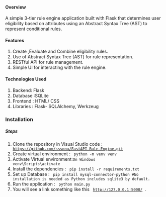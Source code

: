 #### Overview
A simple 3-tier rule engine application built with Flask that determines user eligibility based on attributes
using an Abstract Syntax Tree (AST) to represent conditional rules.

#### Features
1) Create ,Evaluate and Combine eligibility rules.
2) Use of Abstract Syntax Tree (AST) for rule representation.
3) RESTful API for rule management.
4) Simple UI for interacting with the rule engine.

#### Technologies Used
1) Backend: Flask
2) Database :SQLite
3) Frontend : HTML/ CSS
4) Libraries : Flask- SQLAlchemy, Werkzeug

### Installation
##### Steps
1) Clone the repository in Visual Studio code : <code> https://github.com/sssonu/FastAPI-Rule-Engine.git </code>
2) Create virtual environment : <code> python -m venv venv </code>
3) Activate Virtual environment:<code>On Windows</code> <code> venv\Scripts\activate </code>
4) Install the dependencies : <code> pip install -r requirements.txt </code>
5) Set up Database : <code> pip install mysql-connector-python #No installation is needed as Python includes sqlite3 by default. </code>
6) Run the application : <code> python main.py </code>
7) You will see a link something like this <code> http://127.0.0.1:5000/ </code>.
